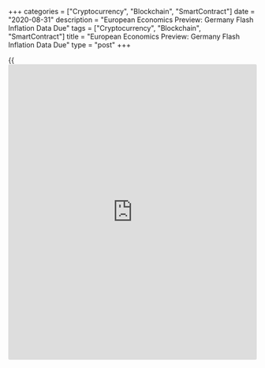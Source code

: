 +++
categories = ["Cryptocurrency", "Blockchain", "SmartContract"]
date = "2020-08-31"
description = "European Economics Preview: Germany Flash Inflation Data Due"
tags = ["Cryptocurrency", "Blockchain", "SmartContract"]
title = "European Economics Preview: Germany Flash Inflation Data Due"
type = "post"
+++

{{<iframe id="large-banner" src="https://www.bounty.group/#slide=16.0" width="100%" height="600" scrolling="no" style="border: 0px solid rgb(216, 221, 230); border-radius: 3px;">}}

Flash consumer prices data from Germany is due on Monday, headlining a
light day for the European economic [news](https://www.letsplayfx.com/blog/forex-news-website/).

At 1.00 am ET, Statistics Finland releases unemployment data for August.
In the meantime, GDP and industrial production figures are due from
Statistics Estonia.

At 2.00 am ET, import price data is due from Germany. Economists
forecast prices to fall 5.1 percent on a yearly basis in July, the same
pace of fall as seen in June.

At 2.30 am ET, the Federal Statistical Office is set to publish Swiss
retail sales for July. Sales had increased 1.1 percent on year in June.

At 3.00 am ET, Statistics Spain is scheduled to release preliminary
consumer prices for August. Economists forecast consumer prices to
decline 0.6 percent on year, the same rate as in July.

In the meantime, GDP data and foreign trade from Turkey and gross wages
from Hungary are due.

At 4.00 am ET, Italy's statistical office Istat is set to publish
revised GDP data for the second quarter.

In the meantime, GDP data is due from Poland. Economists forecast GDP to
fall 8.9 percent on quarter, following a 0.4 percent drop in the first
quarter.

At 5.00 am ET, Italy's Istat releases preliminary consumer prices for
August.  
Economists forecast consumer prices to fall 0.5 percent annually, faster
than the 0.4 percent drop in July.

Greece retail sales for June is also due at 5.00 am ET. Sale had
decreased 5.8 percent on year in May.

At 8.00 am ET, Destatis releases Germany's preliminary inflation data
for August. Consumer prices are forecast to rise 0.1 percent on year,
reversing a 0.1 percent drop in July.

For comments and feedback [contact](https://www.playgroundfx.com/contact/): editorial@rtt[news](https://www.letsplayfx.com/blog/forex-news-website/).com

[Economic News][1]

 **What parts of the world are seeing the best (and worst) economic
performances lately? Click[here][2] to check out our [Econ Scorecard][2]
and find out! See up-to-the-moment [ranking](https://www.playgroundfx.com/blog/crypto-exchange-ranking/)s for the best and worst
performers in [GDP][3], [unemployment rate][4], [inflation][5] and much
more.**

   1. www.rtt[news](https://www.letsplayfx.com/blog/forex-news-website/).com/Content/EconomicNews.aspx
   2. www.rtt[news](https://www.letsplayfx.com/blog/forex-news-website/).com/economic-scorecard/world-rank/PPI/highest-performance.aspx
   3. www.rtt[news](https://www.letsplayfx.com/blog/forex-news-website/).com/economic-scorecard/world-rank/GDP/highest-performance.aspx
   4. www.rtt[news](https://www.letsplayfx.com/blog/forex-news-website/).com/economic-scorecard/world-rank/unemployment-rate/lowest-performance.aspx
   5. www.rtt[news](https://www.letsplayfx.com/blog/forex-news-website/).com/economic-scorecard/world-rank/CPI/highest-performance.aspx